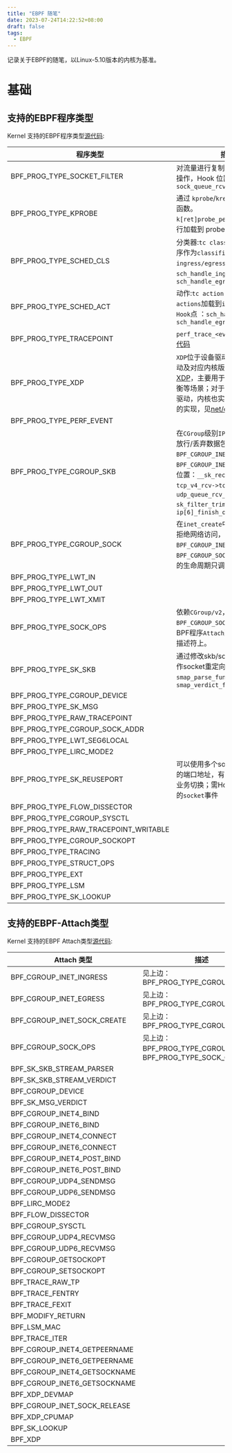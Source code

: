 ```yaml
---
title: "EBPF 随笔"
date: 2023-07-24T14:22:52+08:00
draft: false
tags:
  - EBPF
---
```


记录关于EBPF的随笔，以Linux-5.10版本的内核为基准。

<!--more-->

# 基础

## 支持的EBPF程序类型

Kernel 支持的EBPF程序类型[源代码](https://github.com/torvalds/linux/blob/v5.10/include/uapi/linux/bpf.h#L170):

| 程序类型                              | 描述                                                         | 备注                            |
| ------------------------------------- | ------------------------------------------------------------ | ------------------------------- |
| BPF_PROG_TYPE_SOCKET_FILTER           | 对流量进行复制、过滤、统计等操作，Hook 位置`sock_queue_rcv_skb` | <font color="blue">Socket</font> |
| BPF_PROG_TYPE_KPROBE                  | 通过 `kprobe`/`kretprobe` 观测内核函数。 `k[ret]probe_perf_func()` 会执行加载到 probe 点的 BPF 程序。 |                                 |
| BPF_PROG_TYPE_SCHED_CLS               | 分类器:`tc classifier`，将BPF程序作为`classifiers`加载到`ingress/egress` `Hook`点：`sch_handle_ingress`、`sch_handle_egress` |                                 |
| BPF_PROG_TYPE_SCHED_ACT               | 动作:`tc action`，将BPF程序作为`actions`加载到`ingress/egress` `Hook`点 ：`sch_handle_ingress`、`sch_handle_egress` |                                 |
| BPF_PROG_TYPE_TRACEPOINT              | `perf_trace_<event_class>()` [源代码](https://github.com/torvalds/linux/blob/v5.10/include/trace/perf.h) |                                 |
| BPF_PROG_TYPE_XDP                     | `XDP`位于设备驱动层，有网卡/驱动及对应内核版本支持；[BCC-XDP](https://github.com/iovisor/bcc/blob/master/docs/kernel-versions.md#xdp)，主要用于防火墙、负载均衡等场景；对于没有实现XDP的驱动，内核也实现了`Generic XDP`的实现，见[net/core/dev.c](https://github.com/torvalds/linux/blob/v5.10/net/core/dev.c) |                                 |
| BPF_PROG_TYPE_PERF_EVENT              |                                                              |                                 |
| BPF_PROG_TYPE_CGROUP_SKB              | 在`CGroup`级别`IP Ingress/Egress`放行/丢弃数据包，Attach类型：`BPF_CGROUP_INET_INGRESS`、`BPF_CGROUP_INET_EGRESS`；Hook位置：`__sk_receive_skb`、`tcp_v4_rcv->tcp_filter`、`udp_queue_rcv_one_skb` ==> `sk_filter_trim_cap`；出方向：`ip[6]_finish_output` |                                 |
| BPF_PROG_TYPE_CGROUP_SOCK             | 在`inet_create`中执行，可允许/拒绝网络访问，`BPF_CGROUP_INET_SOCK_CREATE`、`BPF_CGROUP_SOCK_OPS`；整个连接的生命周期只调用一次？ | <font color="blue">Socket</font> |
| BPF_PROG_TYPE_LWT_IN                  |                                                              |                                 |
| BPF_PROG_TYPE_LWT_OUT                 |                                                              |                                 |
| BPF_PROG_TYPE_LWT_XMIT                |                                                              |                                 |
| BPF_PROG_TYPE_SOCK_OPS                | 依赖`CGroup/v2`，可以指定` BPF_CGROUP_SOCK_OPS`类型，将BPF程序`Attach`到`CGroup`的文件描述符上。 | <font color="blue">Socket</font> |
| BPF_PROG_TYPE_SK_SKB                  | 通过修改skb/socket信息，可用作socket重定向，Hook位置`smap_parse_func_strparser`、`smap_verdict_func` | <font color="blue">Socket</font> |
| BPF_PROG_TYPE_CGROUP_DEVICE           |                                                              |                                 |
| BPF_PROG_TYPE_SK_MSG                  |                                                              | <font color="blue">Socket</font> |
| BPF_PROG_TYPE_RAW_TRACEPOINT          |                                                              |                                 |
| BPF_PROG_TYPE_CGROUP_SOCK_ADDR        |                                                              |                                 |
| BPF_PROG_TYPE_LWT_SEG6LOCAL           |                                                              |                                 |
| BPF_PROG_TYPE_LIRC_MODE2              |                                                              |                                 |
| BPF_PROG_TYPE_SK_REUSEPORT            | 可以使用多个socket侦听在相同的端口地址，有助于新老系统的业务切换；需Hook `CGroup`级别的`socket`事件 | <font color="blue">Socket</font> |
| BPF_PROG_TYPE_FLOW_DISSECTOR          |                                                              |                                 |
| BPF_PROG_TYPE_CGROUP_SYSCTL           |                                                              |                                 |
| BPF_PROG_TYPE_RAW_TRACEPOINT_WRITABLE |                                                              |                                 |
| BPF_PROG_TYPE_CGROUP_SOCKOPT          |                                                              |                                 |
| BPF_PROG_TYPE_TRACING                 |                                                              |                                 |
| BPF_PROG_TYPE_STRUCT_OPS              |                                                              |                                 |
| BPF_PROG_TYPE_EXT                     |                                                              |                                 |
| BPF_PROG_TYPE_LSM                     |                                                              |                                 |
| BPF_PROG_TYPE_SK_LOOKUP               |                                                              | <font color="blue">Socket</font> |

## 支持的EBPF-Attach类型

Kernel 支持的EBPF Attach类型[源代码](https://github.com/torvalds/linux/blob/v5.10/include/uapi/linux/bpf.h#L204):



| Attach 类型                  | 描述                                                      | 备注                                                         |
| ---------------------------- | --------------------------------------------------------- | ------------------------------------------------------------ |
| BPF_CGROUP_INET_INGRESS      | 见上边：BPF_PROG_TYPE_CGROUP_SKB                          | <font color="blue">CGroup</font> [源代码](https://github.com/torvalds/linux/blob/v5.10/kernel/bpf/cgroup.c) |
| BPF_CGROUP_INET_EGRESS       | 见上边：BPF_PROG_TYPE_CGROUP_SKB                          | <font color="blue">CGroup</font>                             |
| BPF_CGROUP_INET_SOCK_CREATE  | 见上边：BPF_PROG_TYPE_CGROUP_SOCK                         | <font color="blue">CGroup</font>                             |
| BPF_CGROUP_SOCK_OPS          | 见上边：BPF_PROG_TYPE_CGROUP_SOCK、BPF_PROG_TYPE_SOCK_OPS | <font color="blue">CGroup</font>                             |
| BPF_SK_SKB_STREAM_PARSER     |                                                           |                                                              |
| BPF_SK_SKB_STREAM_VERDICT    |                                                           |                                                              |
| BPF_CGROUP_DEVICE            |                                                           | <font color="blue">CGroup</font>                             |
| BPF_SK_MSG_VERDICT           |                                                           |                                                              |
| BPF_CGROUP_INET4_BIND        |                                                           | <font color="blue">CGroup</font>                             |
| BPF_CGROUP_INET6_BIND        |                                                           | <font color="blue">CGroup</font>                             |
| BPF_CGROUP_INET4_CONNECT     |                                                           | <font color="blue">CGroup</font>                             |
| BPF_CGROUP_INET6_CONNECT     |                                                           | <font color="blue">CGroup</font>                             |
| BPF_CGROUP_INET4_POST_BIND   |                                                           | <font color="blue">CGroup</font>                             |
| BPF_CGROUP_INET6_POST_BIND   |                                                           | <font color="blue">CGroup</font>                             |
| BPF_CGROUP_UDP4_SENDMSG      |                                                           | <font color="blue">CGroup</font>                             |
| BPF_CGROUP_UDP6_SENDMSG      |                                                           | <font color="blue">CGroup</font>                             |
| BPF_LIRC_MODE2               |                                                           |                                                              |
| BPF_FLOW_DISSECTOR           |                                                           |                                                              |
| BPF_CGROUP_SYSCTL            |                                                           | <font color="blue">CGroup</font>                             |
| BPF_CGROUP_UDP4_RECVMSG      |                                                           | <font color="blue">CGroup</font>                             |
| BPF_CGROUP_UDP6_RECVMSG      |                                                           | <font color="blue">CGroup</font>                             |
| BPF_CGROUP_GETSOCKOPT        |                                                           | <font color="blue">CGroup</font>                             |
| BPF_CGROUP_SETSOCKOPT        |                                                           | <font color="blue">CGroup</font>                             |
| BPF_TRACE_RAW_TP             |                                                           |                                                              |
| BPF_TRACE_FENTRY             |                                                           |                                                              |
| BPF_TRACE_FEXIT              |                                                           |                                                              |
| BPF_MODIFY_RETURN            |                                                           |                                                              |
| BPF_LSM_MAC                  |                                                           |                                                              |
| BPF_TRACE_ITER               |                                                           |                                                              |
| BPF_CGROUP_INET4_GETPEERNAME |                                                           | <font color="blue">CGroup</font>                             |
| BPF_CGROUP_INET6_GETPEERNAME |                                                           | <font color="blue">CGroup</font>                             |
| BPF_CGROUP_INET4_GETSOCKNAME |                                                           | <font color="blue">CGroup</font>                             |
| BPF_CGROUP_INET6_GETSOCKNAME |                                                           | <font color="blue">CGroup</font>                             |
| BPF_XDP_DEVMAP               |                                                           |                                                              |
| BPF_CGROUP_INET_SOCK_RELEASE |                                                           | <font color="blue">CGroup</font>                             |
| BPF_XDP_CPUMAP               |                                                           |                                                              |
| BPF_SK_LOOKUP                |                                                           |                                                              |
| BPF_XDP                      |                                                           |                                                              |

